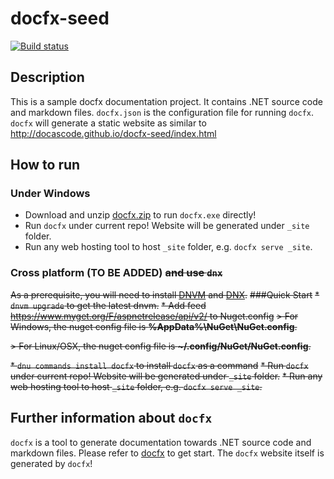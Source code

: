 # docfx-seed
[![Build status](https://ci.appveyor.com/api/projects/status/psjd5g56kr0vayiw?svg=true)](https://ci.appveyor.com/project/qinezh/docfx-seed)

## Description
This is a sample docfx documentation project. It contains .NET source code and markdown files.
`docfx.json` is the configuration file for running `docfx`.
`docfx` will generate a static website as similar to http://docascode.github.io/docfx-seed/index.html

## How to run
### Under Windows
* Download and unzip [docfx.zip](https://github.com/dotnet/docfx/releases/latest) to run `docfx.exe` directly!
* Run `docfx` under current repo! Website will be generated under `_site` folder.
* Run any web hosting tool to host `_site` folder, e.g. `docfx serve _site`.

### Cross platform (TO BE ADDED) ~~and use `dnx`~~
~~As a prerequisite, you will need to install [DNVM](http://docs.asp.net/en/latest/getting-started/installing-on-windows.html#install-the-net-version-manager-dnvm) and [DNX](http://docs.asp.net/en/latest/getting-started/installing-on-windows.html#install-the-net-execution-environment-dnx).~~
~~###Quick Start~~
~~* `dnvm upgrade` to get the latest dnvm.~~
~~* Add feed https://www.myget.org/F/aspnetrelease/api/v2/ to Nuget.config~~
~~> For Windows, the nuget config file is  **%AppData%\NuGet\NuGet.config**.~~

~~> For Linux/OSX, the nuget config file is **~/.config/NuGet/NuGet.config**.~~

~~* `dnu commands install docfx` to install `docfx` as a command~~
~~* Run `docfx` under current repo! Website will be generated under `_site` folder.~~
~~* Run any web hosting tool to host `_site` folder, e.g. `docfx serve _site`.~~

## Further information about `docfx`
`docfx` is a tool to generate documentation towards .NET source code and markdown files. Please refer to [docfx](http://dotnet.github.io/docfx/tutorial/docfx_getting_started.html) to get start. The `docfx` website itself is generated by `docfx`!
